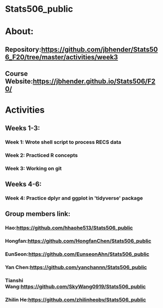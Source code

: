 # Stats506_public
# About: 
## Repository:https://github.com/jbhender/Stats506_F20/tree/master/activities/week3
## Course Website:https://jbhender.github.io/Stats506/F20/

# Activities
## Weeks 1-3:
### Week 1: Wrote shell script to process RECS data
### Week 2: Practiced R concepts
### Week 3: Working on git

## Weeks 4-6:
### Week 4: Practice dplyr and ggplot in 'tidyverse' package

## Group members link:
### Hao:https://github.com/hhaohe513/Stats506_public
### Hongfan:https://github.com/HongfanChen/Stats506_public
### EunSeon:https://github.com/EunseonAhn/Stats506_public
### Yan Chen:https://github.com/yanchannn/Stats506_public
### Tianshi Wang:https://github.com/SkyWang0919/Stats506_public
### Zhilin He:https://github.com/zhilinheobv/Stats506_public
